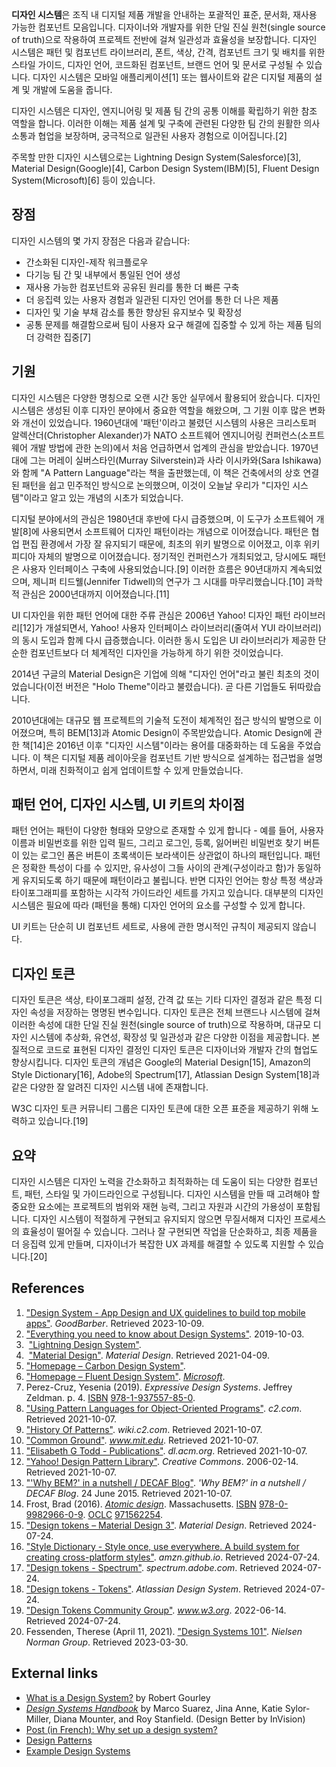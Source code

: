 **디자인 시스템**은 조직 내 디지털 제품 개발을 안내하는 포괄적인 표준, 문서화, 재사용 가능한 컴포넌트 모음입니다. 디자이너와 개발자를 위한 단일 진실 원천(single source of truth)으로 작용하여 프로젝트 전반에 걸쳐 일관성과 효율성을 보장합니다. 디자인 시스템은 패턴 및 컴포넌트 라이브러리, 폰트, 색상, 간격, 컴포넌트 크기 및 배치를 위한 스타일 가이드, 디자인 언어, 코드화된 컴포넌트, 브랜드 언어 및 문서로 구성될 수 있습니다. 디자인 시스템은 모바일 애플리케이션[1] 또는 웹사이트와 같은 디지털 제품의 설계 및 개발에 도움을 줍니다.

디자인 시스템은 디자인, 엔지니어링 및 제품 팀 간의 공통 이해를 확립하기 위한 참조 역할을 합니다. 이러한 이해는 제품 설계 및 구축에 관련된 다양한 팀 간의 원활한 의사소통과 협업을 보장하며, 궁극적으로 일관된 사용자 경험으로 이어집니다.[2]

주목할 만한 디자인 시스템으로는 Lightning Design System(Salesforce)[3], Material Design(Google)[4], Carbon Design System(IBM)[5], Fluent Design System(Microsoft)[6] 등이 있습니다.

## 장점
디자인 시스템의 몇 가지 장점은 다음과 같습니다:

- 간소화된 디자인-제작 워크플로우
- 다기능 팀 간 및 내부에서 통일된 언어 생성
- 재사용 가능한 컴포넌트와 공유된 원리를 통한 더 빠른 구축
- 더 응집력 있는 사용자 경험과 일관된 디자인 언어를 통한 더 나은 제품
- 디자인 및 기술 부채 감소를 통한 향상된 유지보수 및 확장성
- 공통 문제를 해결함으로써 팀이 사용자 요구 해결에 집중할 수 있게 하는 제품 팀의 더 강력한 집중[7]

## 기원
디자인 시스템은 다양한 명칭으로 오랜 시간 동안 실무에서 활용되어 왔습니다. 디자인 시스템은 생성된 이후 디자인 분야에서 중요한 역할을 해왔으며, 그 기원 이후 많은 변화와 개선이 있었습니다. 1960년대에 '패턴'이라고 불렸던 시스템의 사용은 크리스토퍼 알렉산더(Christopher Alexander)가 NATO 소프트웨어 엔지니어링 컨퍼런스(소프트웨어 개발 방법에 관한 논의)에서 처음 언급하면서 업계의 관심을 받았습니다. 1970년대에 그는 머레이 실버스타인(Murray Silverstein)과 사라 이시카와(Sara Ishikawa)와 함께 "A Pattern Language"라는 책을 출판했는데, 이 책은 건축에서의 상호 연결된 패턴을 쉽고 민주적인 방식으로 논의했으며, 이것이 오늘날 우리가 "디자인 시스템"이라고 알고 있는 개념의 시초가 되었습니다.

디지털 분야에서의 관심은 1980년대 후반에 다시 급증했으며, 이 도구가 소프트웨어 개발[8]에 사용되면서 소프트웨어 디자인 패턴이라는 개념으로 이어졌습니다. 패턴은 협업 편집 환경에서 가장 잘 유지되기 때문에, 최초의 위키 발명으로 이어졌고, 이후 위키피디아 자체의 발명으로 이어졌습니다. 정기적인 컨퍼런스가 개최되었고, 당시에도 패턴은 사용자 인터페이스 구축에 사용되었습니다.[9] 이러한 흐름은 90년대까지 계속되었으며, 제니퍼 티드웰(Jennifer Tidwell)의 연구가 그 시대를 마무리했습니다.[10] 과학적 관심은 2000년대까지 이어졌습니다.[11]

UI 디자인을 위한 패턴 언어에 대한 주류 관심은 2006년 Yahoo! 디자인 패턴 라이브러리[12]가 개설되면서, Yahoo! 사용자 인터페이스 라이브러리(줄여서 YUI 라이브러리)의 동시 도입과 함께 다시 급증했습니다. 이러한 동시 도입은 UI 라이브러리가 제공한 단순한 컴포넌트보다 더 체계적인 디자인을 가능하게 하기 위한 것이었습니다.

2014년 구글의 Material Design은 기업에 의해 "디자인 언어"라고 불린 최초의 것이었습니다(이전 버전은 "Holo Theme"이라고 불렸습니다). 곧 다른 기업들도 뒤따랐습니다.

2010년대에는 대규모 웹 프로젝트의 기술적 도전이 체계적인 접근 방식의 발명으로 이어졌으며, 특히 BEM[13]과 Atomic Design이 주목받았습니다. Atomic Design에 관한 책[14]은 2016년 이후 "디자인 시스템"이라는 용어를 대중화하는 데 도움을 주었습니다. 이 책은 디지털 제품 레이아웃을 컴포넌트 기반 방식으로 설계하는 접근법을 설명하면서, 미래 친화적이고 쉽게 업데이트할 수 있게 만들었습니다.

## 패턴 언어, 디자인 시스템, UI 키트의 차이점
패턴 언어는 패턴이 다양한 형태와 모양으로 존재할 수 있게 합니다 - 예를 들어, 사용자 이름과 비밀번호를 위한 입력 필드, 그리고 로그인, 등록, 잃어버린 비밀번호 찾기 버튼이 있는 로그인 폼은 버튼이 초록색이든 보라색이든 상관없이 하나의 패턴입니다. 패턴은 정확한 특성이 다를 수 있지만, 유사성이 그들 사이의 관계(구성이라고 함)가 동일하게 유지되도록 하기 때문에 패턴이라고 불립니다. 반면 디자인 언어는 항상 특정 색상과 타이포그래피를 포함하는 시각적 가이드라인 세트를 가지고 있습니다. 대부분의 디자인 시스템은 필요에 따라 (패턴을 통해) 디자인 언어의 요소를 구성할 수 있게 합니다.

UI 키트는 단순히 UI 컴포넌트 세트로, 사용에 관한 명시적인 규칙이 제공되지 않습니다.

## 디자인 토큰
디자인 토큰은 색상, 타이포그래피 설정, 간격 값 또는 기타 디자인 결정과 같은 특정 디자인 속성을 저장하는 명명된 변수입니다. 디자인 토큰은 전체 브랜드나 시스템에 걸쳐 이러한 속성에 대한 단일 진실 원천(single source of truth)으로 작용하며, 대규모 디자인 시스템에 추상화, 유연성, 확장성 및 일관성과 같은 다양한 이점을 제공합니다. 본질적으로 코드로 표현된 디자인 결정인 디자인 토큰은 디자이너와 개발자 간의 협업도 향상시킵니다. 디자인 토큰의 개념은 Google의 Material Design[15], Amazon의 Style Dictionary[16], Adobe의 Spectrum[17], Atlassian Design System[18]과 같은 다양한 잘 알려진 디자인 시스템 내에 존재합니다.

W3C 디자인 토큰 커뮤니티 그룹은 디자인 토큰에 대한 오픈 표준을 제공하기 위해 노력하고 있습니다.[19]

## 요약
디자인 시스템은 디자인 노력을 간소화하고 최적화하는 데 도움이 되는 다양한 컴포넌트, 패턴, 스타일 및 가이드라인으로 구성됩니다. 디자인 시스템을 만들 때 고려해야 할 중요한 요소에는 프로젝트의 범위와 재현 능력, 그리고 자원과 시간의 가용성이 포함됩니다. 디자인 시스템이 적절하게 구현되고 유지되지 않으면 무질서해져 디자인 프로세스의 효율성이 떨어질 수 있습니다. 그러나 잘 구현되면 작업을 단순화하고, 최종 제품을 더 응집력 있게 만들며, 디자이너가 복잡한 UX 과제를 해결할 수 있도록 지원할 수 있습니다.[20]

## References
1. ["Design System - App Design and UX guidelines to build top mobile apps"](https://www.goodbarber.com/uxdesign/). _GoodBarber_. Retrieved 2023-10-09.
2. ["Everything you need to know about Design Systems"](https://uxdesign.cc/everything-you-need-to-know-about-design-systems-54b109851969). 2019-10-03.
3.  ["Lightning Design System"](https://www.lightningdesignsystem.com/).
4.  ["Material Design"](https://material.io/design). _Material Design_. Retrieved 2021-04-09.
5. ["Homepage – Carbon Design System"](https://www.carbondesignsystem.com/).
6. ["Homepage – Fluent Design System"](https://www.microsoft.com/design/fluent/). _[Microsoft](https://en.wikipedia.org/wiki/Microsoft "Microsoft")_.
7. Perez-Cruz, Yesenia (2019). _Expressive Design Systems_. Jeffrey Zeldman. p. 4. [ISBN](https://en.wikipedia.org/wiki/ISBN_\(identifier\) "ISBN (identifier)") [978-1-937557-85-0](https://en.wikipedia.org/wiki/Special:BookSources/978-1-937557-85-0 "Special:BookSources/978-1-937557-85-0").
8. ["Using Pattern Languages for Object-Oriented Programs"](http://c2.com/doc/oopsla87.html). _c2.com_. Retrieved 2021-10-07.
9. ["History Of Patterns"](http://wiki.c2.com/?HistoryOfPatterns). _wiki.c2.com_. Retrieved 2021-10-07.
10. ["Common Ground"](https://www.mit.edu/~jtidwell/common_ground.html). _www.mit.edu_. Retrieved 2021-10-07.
11. ["Elisabeth G Todd - Publications"](https://dl.acm.org/profile/81408599413/publications?Role=author&startPage=0&sortBy=Ppub_asc). _dl.acm.org_. Retrieved 2021-10-07.
12. ["Yahoo! Design Pattern Library"](https://creativecommons.org/2006/02/14/yahoodesignpatternlibrary/). _Creative Commons_. 2006-02-14. Retrieved 2021-10-07.
13. ["'Why BEM?' in a nutshell / DECAF Blog"](https://blog.decaf.de/2015/06/24/why-bem-in-a-nutshell/). _'Why BEM?' in a nutshell / DECAF Blog_. 24 June 2015. Retrieved 2021-10-07.
14. Frost, Brad (2016). [_Atomic design_](https://www.worldcat.org/oclc/971562254). Massachusetts. [ISBN](https://en.wikipedia.org/wiki/ISBN_\(identifier\) "ISBN (identifier)") [978-0-9982966-0-9](https://en.wikipedia.org/wiki/Special:BookSources/978-0-9982966-0-9 "Special:BookSources/978-0-9982966-0-9"). [OCLC](https://en.wikipedia.org/wiki/OCLC_\(identifier\) "OCLC (identifier)") [971562254](https://search.worldcat.org/oclc/971562254).
15. ["Design tokens – Material Design 3"](https://m3.material.io/foundations/design-tokens/overview). _Material Design_. Retrieved 2024-07-24.
16. ["Style Dictionary - Style once, use everywhere. A build system for creating cross-platform styles"](https://amzn.github.io/style-dictionary/#/). _amzn.github.io_. Retrieved 2024-07-24.
17. ["Design tokens - Spectrum"](https://spectrum.adobe.com/page/design-tokens/). _spectrum.adobe.com_. Retrieved 2024-07-24.
18. ["Design tokens - Tokens"](https://atlassian.design/tokens/design-tokens). _Atlassian Design System_. Retrieved 2024-07-24.
19. ["Design Tokens Community Group"](https://www.w3.org/community/design-tokens/). _www.w3.org_. 2022-06-14. Retrieved 2024-07-24.
20. Fessenden, Therese (April 11, 2021). ["Design Systems 101"](https://www.nngroup.com/articles/design-systems-101/). _Nielsen Norman Group_. Retrieved 2023-03-30.

## External links
- [What is a Design System?](https://www.robertcreative.com/blog/what-is-a-design-system/) by Robert Gourley
- [_Design Systems Handbook_](https://www.designbetter.co/design-systems-handbook/introducing-design-systems) by Marco Suarez, Jina Anne, Katie Sylor-Miller, Diana Mounter, and Roy Stanfield. (Design Better by InVision)
- [Post (in French): Why set up a design system?](https://blog.buddyweb.fr/pourquoi-mettre-en-place-un-design-system/)
- [Design Patterns](https://sourcemaking.com/design_patterns)
- [Example Design Systems](https://designsystemsrepo.com/design-systems/)